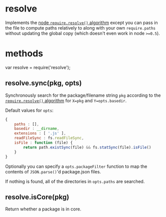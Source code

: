 resolve
=======

Implements the [node `require.resolve()`
algorithm](http://nodejs.org/docs/v0.4.8/api/all.html#all_Together...)
except you can pass in the file to compute paths relatively to along with your
own `require.paths` without updating the global copy (which doesn't even work in
node `>=0.5`).

methods
=======

var resolve = require('resolve');

resolve.sync(pkg, opts)
-----------------------

Synchronously search for the package/filename string `pkg`
according to the [`require.resolve()`
algorithm](http://nodejs.org/docs/v0.4.8/api/all.html#all_Together...)
for `X=pkg` and `Y=opts.basedir`.

Default values for `opts`:

````javascript
{
    paths : [],
    basedir : __dirname,
    extensions : [ '.js' ],
    readFileSync : fs.readFileSync,
    isFile : function (file) {
        return path.existSync(file) && fs.statSync(file).isFile()
    }
}
````

Optionally you can specify a `opts.packageFilter` function to map the contents
of `JSON.parse()`'d package.json files.

If nothing is found, all of the directories in `opts.paths` are searched.

resolve.isCore(pkg)
-------------------

Return whether a package is in core.
